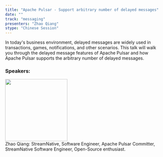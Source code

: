 ```yaml
---
title: "Apache Pulsar - Support arbitrary number of delayed messages"
date: "" 
track: "messaging"
presenters: "Zhao Qiang"
stype: "Chinese Session"
---
```

In today's business environment, delayed messages are widely used in transactions, games, notifications, and other scenarios. This talk will walk you through the delayed message features of Apache Pulsar and how Apache Pulsar supports the arbitrary number of delayed messages.
 ### Speakers: 
 <img src="images/speaker/1199.png" width="200" /><br>Zhao Qiang: StreamNative, Software Engineer, Apache Pulsar Committer, StreamNative Software Engineer, Open-Source enthusiast.

 